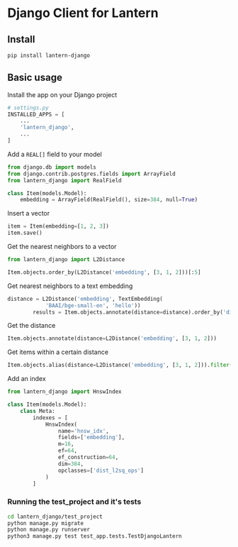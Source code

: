 # Django Client for Lantern

## Install

```sh
pip install lantern-django
```


## Basic usage

Install the app on your Django project

```python
# settings.py
INSTALLED_APPS = [
    ...
    'lantern_django',
    ...
]
```


Add a `REAL[]` field to your model

```python
from django.db import models
from django.contrib.postgres.fields import ArrayField
from lantern_django import RealField

class Item(models.Model):
    embedding = ArrayField(RealField(), size=384, null=True)
```

Insert a vector

```python
item = Item(embedding=[1, 2, 3])
item.save()
```

Get the nearest neighbors to a vector

```python
from lantern_django import L2Distance

Item.objects.order_by(L2Distance('embedding', [3, 1, 2]))[:5]
```

Get nearest neighbors to a text embedding

```python
distance = L2Distance('embedding', TextEmbedding(
            'BAAI/bge-small-en', 'hello'))
        results = Item.objects.annotate(distance=distance).order_by('distance')[:5]
```

Get the distance

```python
Item.objects.annotate(distance=L2Distance('embedding', [3, 1, 2]))
```

Get items within a certain distance

```python
Item.objects.alias(distance=L2Distance('embedding', [3, 1, 2])).filter(distance__lt=5)
```

Add an index

```python
from lantern_django import HnswIndex

class Item(models.Model):
    class Meta:
        indexes = [
            HnswIndex(
                name='hnsw_idx',
                fields=['embedding'],
                m=16,
                ef=64,
                ef_construction=64,
                dim=384,
                opclasses=['dist_l2sq_ops']
            )
        ]
```


### Running the test_project and it's tests

```sh
cd lantern_django/test_project
python manage.py migrate
python manage.py runserver
python3 manage.py test test_app.tests.TestDjangoLantern
```

